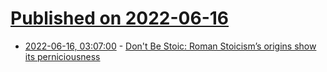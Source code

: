 # [Published on 2022-06-16](index.md)

* [2022-06-16, 03:07:00](https://news.ycombinator.com/item?id=31762116) - [Don't Be Stoic: Roman Stoicism’s origins show its perniciousness](https://psyche.co/ideas/dont-be-stoic-roman-stoicisms-origins-show-its-perniciousness)
